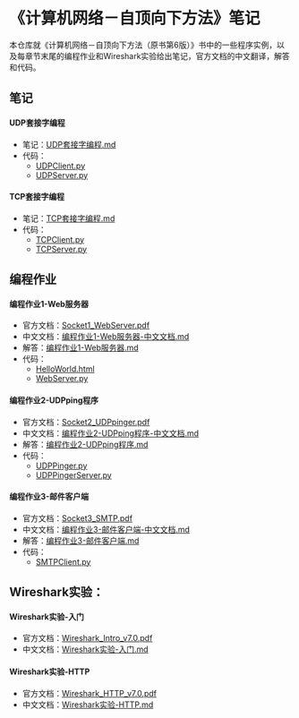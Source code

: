 # 《计算机网络－自顶向下方法》笔记

本仓库就《计算机网络－自顶向下方法（原书第6版）》书中的一些程序实例，以及每章节末尾的编程作业和Wireshark实验给出笔记，官方文档的中文翻译，解答和代码。
## 笔记

#### UDP套接字编程

* 笔记：[UDP套接字编程.md](Notes/UDP套接字编程.md)
* 代码：
  * [UDPClient.py](Notes/source/UDPClient.py)
  * [UDPServer.py](Notes/source/UDPServer.py)

#### TCP套接字编程

* 笔记：[TCP套接字编程.md](Notes/TCP套接字编程.md)
* 代码：
  * [TCPClient.py](Notes/source/TCPClient.py)
  * [TCPServer.py](Notes/source/TCPServer.py)

## 编程作业

#### 编程作业1-Web服务器

* 官方文档：[Socket1_WebServer.pdf](ProgrammingAssignment/编程作业1-Web服务器/Socket1_WebServer.pdf)
* 中文文档：[编程作业1-Web服务器-中文文档.md](ProgrammingAssignment/编程作业1-Web服务器/编程作业1-Web服务器-中文文档.md)
* 解答：[编程作业1-Web服务器.md](ProgrammingAssignment/编程作业1-Web服务器/编程作业1-Web服务器.md)
* 代码：
  * [HelloWorld.html](ProgrammingAssignment/编程作业1-Web服务器/source/HelloWorld.html)
  * [WebServer.py](ProgrammingAssignment/编程作业1-Web服务器/source/WebServer.py)

#### 编程作业2-UDPping程序

* 官方文档：[Socket2_UDPpinger.pdf](ProgrammingAssignment/编程作业2-UDPping程序/Socket2_UDPpinger.pdf)
* 中文文档：[编程作业2-UDPping程序-中文文档.md](ProgrammingAssignment/编程作业2-UDPping程序/编程作业2-UDPping程序-中文文档.md)
* 解答：[编程作业2-UDPping程序.md](ProgrammingAssignment/编程作业2-UDPping程序/编程作业2-UDPping程序.md)
* 代码：
  * [UDPPinger.py](ProgrammingAssignment/编程作业2-UDPping程序/source/UDPPinger.py)
  * [UDPPingerServer.py](ProgrammingAssignment/编程作业2-UDPping程序/source/UDPPingerServer.py)

#### 编程作业3-邮件客户端

* 官方文档：[Socket3_SMTP.pdf](ProgrammingAssignment/编程作业3-邮件客户端/Socket3_SMTP.pdf)
* 中文文档：[编程作业3-邮件客户端-中文文档.md](ProgrammingAssignment/编程作业3-邮件客户端/编程作业3-邮件客户端-中文文档.md)
* 解答：[编程作业3-邮件客户端.md](ProgrammingAssignment/编程作业3-邮件客户端/编程作业3-邮件客户端.md)
* 代码：
  * [SMTPClient.py](ProgrammingAssignment/编程作业3-邮件客户端/source/SMTPClient.py)

## Wireshark实验：

#### Wireshark实验-入门

* 官方文档：[Wireshark_Intro_v7.0.pdf](WiresharkLab/Wireshark实验-入门/Wireshark_Intro_v7.0.pdf)
* 中文文档：[Wireshark实验-入门.md](WiresharkLab/Wireshark实验-入门/Wireshark实验-入门.md)

#### Wireshark实验-HTTP

* 官方文档：[Wireshark_HTTP_v7.0.pdf](WiresharkLab/Wireshark实验-入门/Wireshark_HTTP_v7.0.pdf)
* 中文文档：[Wireshark实验-HTTP.md](WiresharkLab/Wireshark实验-入门/Wireshark实验-HTTP.md)

